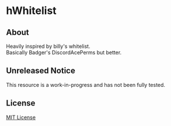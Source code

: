 # hWhitelist

## About

Heavily inspired by billy's whitelist.  
Basically Badger's DiscordAcePerms but better.  

## Unreleased Notice

This resource is a work-in-progress and has not been fully tested.  

## License

[MIT License](https://github.com/TFNRP/hWhitelist/blob/main/LICENSE)
